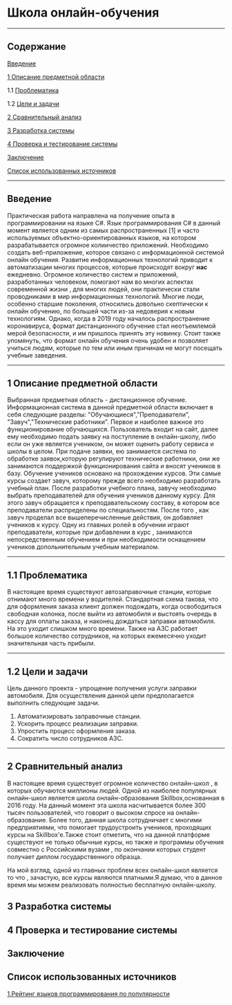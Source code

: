 # Школа онлайн-обучения

***

## Содержание
[Введение](#introduction)


[1 Описание предметной области](#domainDescription)

1.1 [Проблематика](#проблематика)

1.2 [Цели и задачи](#цели_и_задачи)

[2 Сравнительный анализ](#analyse)

[3 Разработка системы](#develope) 

[4 Проверка и тестирование системы](#testing) 

[Заключение](#conclusion)  

[Список использованных источников](#bibliography) 

<a name="introduction"/>

***

## Введение

Практическая работа направлена на получение опыта в программировании на языке C#. Язык программирования C# в данный момент
является одним из самых распространенных [1] и часто используемых объектно-ориентированных языков, на котором разрабатывается огромное колиичество приложений.
Необходимо создать веб-приложение, которое связано с информационной системой онлайн обучения. 
Развитие информационных технологий приводит к автоматизации многих процессов, которые происходят вокруг **нас** ежедневно. Огромное количество систем и приложений, разработанных человеком, помогают нам во многих аспектах современной жизни , для многих людей, они практически стали проводниками в мир информационных технологий.
Многие люди, особенно старшие поколения, относились довольно скептически к онлайн обучению, по большей части из-за недоверия к новым технологиям. Однако, когда в 2019 году
началось распространение коронавируса, формат дистанционного обучение стал неотъемлемой мерой безопасности, и им пришлось принять эту новинку. Стоит также упомянуть, что 
формат онлайн обучения очень удобен и позволяет учиться людям, которые по тем или иным причинам не могут посещать учебные заведения.

<a name="domainDescription"/>

***

## 1 Описание предметной области

Выбранная предметная область - дистанционное обучение. Информационная система в данной предметной области включает в себя следующие разделы: "Обучающиеся","Преподаватели",
"Завуч","Технические работники". Первое и наиболее важное это функционирование обучающихся. Пользователь входит на сайт, далее ему необходимо подать заявку на поступление
в онлайн-школу, либо если он уже является учеником, он может оценить работу сервиса и школы в целом. При подаче заявки, ею занимается система по обработке заявок,которую 
регулируют технические работники, они же занимаются поддержкой функционирования сайта и вносят учеников в базу. Обучение учеников основано на прохождении курсов.
Эти самые курсы создает завуч, которому прежде всего необходимо разработать учебный план. После разработки учебного плана, завучу необходимо выбрать преподавателей для 
обучения учеников данному курсу. Для этого завуч обращается к преподавательскому составу, в котором все преподаватели распределены по специальностям. После того , как завуч 
проделал все вышеперечисленные действия, он добавляет учеников к курсу. Одну из главных ролей в обучении играют преподаватели, которые при добавлении в курс , занимаются непосредственным обучением и при необходимости оснащением учеников допольнительным учебным материалом.


***
## 1.1 Проблематика <a name="проблематика"></a>

 В настоящее время существуют автозаправочные станции, которые отнимают много времени у водителей. Стандартная схема такова, что для оформления заказа клиент должен подождать, когда освободиться свободная колонка, после выйти из автомобиля и выстоять очередь в кассу для оплаты заказа, и наконец дождаться заправки автомобиля. На это уходит слишком много времени.
 Также на АЗС работает большое количество сотрудников, на которых ежемесячно уходит значительная часть прибыли.
 
***
## 1.2 Цели и задачи <a name="цели_и_задачи"></a>

 Цель данного проекта - упрощение получения услуги заправки автомобиля. Для осуществления данной цели предполагается выполнить следующие задачи.

1) Автоматизировать заправочные станции.
2) Ускорить процесс реализации заправки.
3) Упростить процесс оформления заказа.
4) Сократить число сотрудников АЗС.
***
## 2 Сравнительный анализ <a name="анализ"/>

В настоящее время существует огромное количество онлайн-школ , в которых обучаются миллионы людей. Одной из наиболее популярных онлайн-школ является школа онлайн-образования
Skillbox,основанная в 2016 году. На данный момент эта школа насчитывается более 300 тысяч пользователей, что говорит о высоком спросе на онлайн-образование.
Более того, данная школа сотрудничает с многими предприятиями, что помогает трудоустроить учеников, проходящих курсы на Skillbox'e.Также стоит отметить, что 
на данной платформе существуют не только обычные курсы, но также и программы обучения совместно с Российскими вузами , по окончании которых студент получает диплом 
государственного образца.

На мой взгляд, одной из главных проблем всех онлайн-школ является то что , зачастую, все курсы являются платными.Я думаю, что в данное время мы можем реализовать 
полностью бесплатную онлайн-школу.






<a name="develope"/>

## 3 Разработка системы

<a name="testing"/>

## 4 Проверка и тестирование системы

<a name="conclusion"/>

## Заключение

<a name="bibliography"/>

## Список использованных источников

<a name="sourse_1">
  
[1.Рейтинг языков программирования по популярности](https://www.tiobe.com/tiobe-index/#:~:text=5-,C#,-6.06%)
